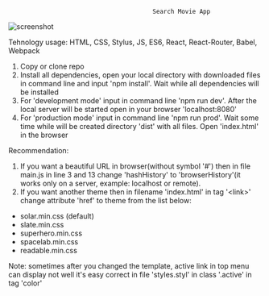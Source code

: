                                             Search Movie App
                                            
![screenshot](https://cloud.githubusercontent.com/assets/15364747/24530704/69251466-15bc-11e7-8f72-92d9c86dfc67.PNG)


Tehnology usage: HTML, CSS, Stylus, JS, ES6, React, React-Router, Babel, Webpack

1. Copy or clone repo
2. Install all dependencies, open your local directory with downloaded files in command line and input 'npm install'. Wait while all dependencies will be installed
3. For 'development mode' input in command line 'npm run dev'. After the local server will be started open in your browser 'localhost:8080'
4. For 'production mode' input in command line 'npm run prod'. Wait some time while will be created directory 'dist' with all files. Open 'index.html' in the browser

Recommendation: 
1. If you want a beautiful URL in browser(without symbol '#') then in file main.js in line 3 and 13 change 'hashHistory' to 'browserHistory'(it works only on a server, example: localhost or remote).
2. If you want another theme then in filename 'index.html' in tag '\<link\>' change attribute 'href' to theme from the list below:
  - solar.min.css (default)
  - slate.min.css
  - superhero.min.css
  - spacelab.min.css
  - readable.min.css

Note: sometimes after you changed the template, active link in top menu can display not well it's easy correct in file 'styles.styl' in class '.active' in tag 'color'

